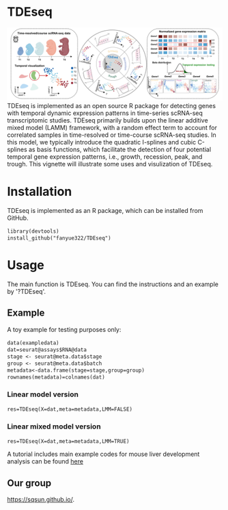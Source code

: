 # TDEseq
![TDEseq](https://github.com/fanyue322/fanyue322.github.io/blob/master/workflow_web.png "TDEseq logo")  
TDEseq is implemented as an open source R package for detecting genes with temporal dynamic expression patterns in time-series scRNA-seq transcriptomic studies. TDEseq primarily builds upon the linear additive mixed model (LAMM) framework, with a random effect term to account for correlated samples in time-resolved or time-course scRNA-seq studies. In this model, we typically introduce the quadratic I-splines and cubic C-splines as basis functions, which facilitate the detection of four potential temporal gene expression patterns, i.e., growth, recession, peak, and trough. This vignette will illustrate some uses and visulization of TDEseq.

# Installation
TDEseq is implemented as an R package, which can be installed from GitHub.

```
library(devtools)
install_github("fanyue322/TDEseq")
```

# Usage
The main function is TDEseq. You can find the instructions and an example by '?TDEseq'.

## Example
A toy example for testing purposes only:
```
data(exampledata)
dat=seurat@assays$RNA@data
stage <- seurat@meta.data$stage
group <- seurat@meta.data$batch
metadata<-data.frame(stage=stage,group=group)
rownames(metadata)=colnames(dat)
```
### Linear model version
```
res=TDEseq(X=dat,meta=metadata,LMM=FALSE)
```
### Linear mixed model version
```
res=TDEseq(X=dat,meta=metadata,LMM=TRUE)
```
A tutorial includes main example codes for mouse liver development analysis can be found [here](https://fanyue322.github.io/TDEseq)
## Our group

 <https://sqsun.github.io/>.
